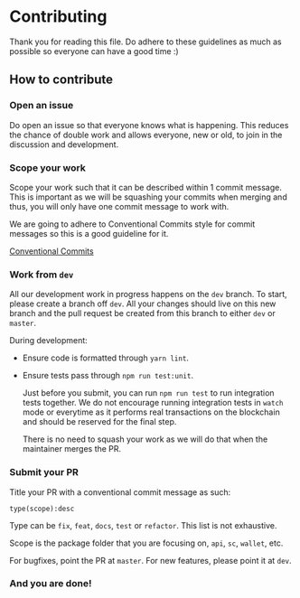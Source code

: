 # Contributing

Thank you for reading this file. Do adhere to these guidelines as much as possible so everyone can have a good time :)

## How to contribute

### Open an issue

Do open an issue so that everyone knows what is happening. This reduces the chance of double work and allows everyone, new or old, to join in the discussion and development.

### Scope your work

Scope your work such that it can be described within 1 commit message. This is important as we will be squashing your commits when merging and thus, you will only have one commit message to work with.

We are going to adhere to Conventional Commits style for commit messages so this is a good guideline for it.

[Conventional Commits](https://conventionalcommits.org/)

### Work from `dev`

All our development work in progress happens on the `dev` branch. To start, please create a branch off `dev`. All your changes should live on this new branch and the pull request be created from this branch to either `dev` or `master`.

During development:

- Ensure code is formatted through `yarn lint`.
- Ensure tests pass through `npm run test:unit`.

  Just before you submit, you can run `npm run test` to run integration tests together. We do not encourage running integration tests in `watch` mode or everytime as it performs real transactions on the blockchain and should be reserved for the final step.

  There is no need to squash your work as we will do that when the maintainer merges the PR.

### Submit your PR

Title your PR with a conventional commit message as such:

```
type(scope):desc
```

Type can be `fix`, `feat`, `docs`, `test` or `refactor`. This list is not exhaustive.

Scope is the package folder that you are focusing on, `api`, `sc`, `wallet`, etc.

For bugfixes, point the PR at `master`. For new features, please point it at `dev`.

### And you are done!
